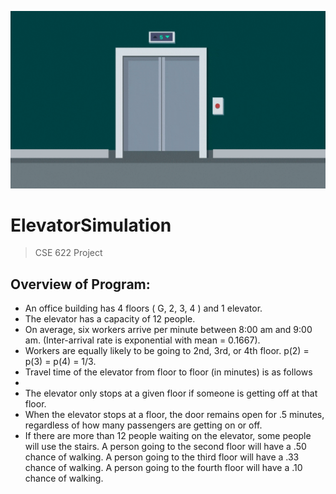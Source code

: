 ![](elevator.gif)

# ElevatorSimulation
>   CSE 622 Project

## Overview of Program:
* An office building has 4 floors ( G, 2, 3, 4 ) and 1 elevator.
* The elevator has a capacity of 12 people.
* On average, six workers arrive per minute between 8:00 am and 9:00 am. (Inter-arrival rate is exponential with mean = 0.1667).
* Workers are equally likely to be going to 2nd, 3rd, or 4th floor. p(2) = p(3) = p(4) = 1/3.
* Travel time of the elevator from floor to floor (in minutes) is as follows
* 
* The elevator only stops at a given floor if someone is getting off at that floor.
* When the elevator stops at a floor, the door remains open for .5 minutes, regardless of how many passengers are getting on or off.
* If there are more than 12 people waiting on the elevator, some people will use the stairs. A person going to the second floor will have a .50 chance of walking. A person going to the third floor will have a .33 chance of walking. A person going to the fourth floor will have a .10 chance of walking.
